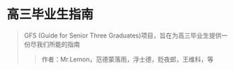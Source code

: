 # 高三毕业生指南
> GFS (Guide for Senior Three Graduates)项目，旨在为高三毕业生提供一份尽我们所能的指南
> > 作者：Mr.Lemon，范德蒙落雨，浮士德，贬夜郎，王维科，等
